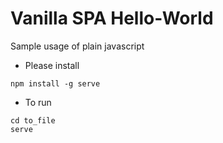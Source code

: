 Vanilla SPA Hello-World
=======================
Sample usage of plain javascript 

 - Please install
 
```
npm install -g serve
```

 - To run
 
 ```
 cd to_file
 serve
 ```
